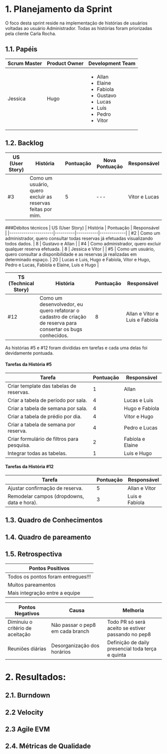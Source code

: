 # 1. Planejamento da Sprint
O foco desta sprint reside na implementação de histórias de usuários voltadas ao usuário Administrador. Todas as histórias foram priorizadas pela cliente Carla Rocha. 

## 1.1. Papéis

|Scrum Master|Product Owner|Development Team     |
|------------|-------------|---------------------|
|Jessica       | Hugo      |<ul><li>Allan</li><li>Elaine</li><li>Fabiola</li><li>Gustavo</li><li>Lucas</li><li>Luís</li><li>Pedro</li><li>Vitor</li>  |

## 1.2. Backlog

| US (User Story) | História | Pontuação |Nova Pontuação| Responsável |
|----------------------|----------|-----------|-----------|-----------|
| #3 | Como um usuário, quero excluir as reservas feitas por mim. | 5  |---| Vitor e Lucas |

###Débitos técnicos
| US (User Story) | História | Pontuação | Responsável |
|----------------------|----------|-----------|-------------|
| #2 | Como um administrador, quero consultar todas reservas já efetuadas visualizando todos dados. | 8  | Gustavo e Allan |
| #4 | Como administrador, quero excluir qualquer reserva efetuada. | 8  | Jessica e Vitor |
| #5 | Como um usuário, quero consultar a disponibilidade e as reservas já realizadas em determinado espaço. | 20  | Lucas e Luis, Hugo e Fabíola, Vitor e Hugo, Pedro e Lucas, Fabíola e Elaine, Luis e Hugo |

| TS (Technical Story) | História | Pontuação | Responsável |
|----------------------|----------|-----------|-------------|
| #12 | Como um desenvolvedor, eu quero refatorar o cadastro de criação de reserva para consertar os bugs conhecidos. | 8  | Allan e Vitor e Luis e Fabíola |

As histórias #5 e #12 foram divididas em tarefas e cada uma delas foi devidamente pontuada.

#### Tarefas da História #5
| Tarefa | Pontuação | Responsável |
|--------|-----------|-------------|
| Criar template das tabelas de reservas. | 1  | Allan |
| Criar a tabela de período por sala. | 4 | Lucas e Luis |
| Criar a tabela de semana por sala. | 4  | Hugo e Fabíola |
| Criar a tabela de prédio por dia. | 4 | Vitor e Hugo |
| Criar a tabela de semana por reserva. | 4  | Pedro e Lucas |
| Criar formulário de filtros para pesquisa. | 2 | Fabíola e Elaine |
| Integrar todas as tabelas. | 1 | Luis e Hugo |


#### Tarefas da História #12
| Tarefa | Pontuação | Responsável |
|--------|-----------|-------------|
| Ajustar confirmação de reserva. | 5  | Allan e Vitor |
| Remodelar campos (dropdowns, data e hora). | 3 | Luis e Fabíola |

## 1.3. Quadro de Conhecimentos

## 1.4. Quadro de pareamento

## 1.5. Retrospectiva
|Pontos Positivos|
|----------------|
|Todos os pontos foram entregues!!!|
|Muitos pareamentos|
|Mais integração entre a equipe|

|Pontos Negativos |Causa| Melhoria|
|-----------------|-----|---------|
|Diminuiu o critério de aceitação|Não passar o pep8 em cada branch|Todo PR só será aceito se estiver passando no pep8|
|Reuniões diárias| Desorganização dos horários| Definição de daily presencial toda terça e quinta|

# 2. Resultados:

## 2.1. Burndown

## 2.2 Velocity

## 2.3 Agile EVM


## 2.4. Métricas de Qualidade